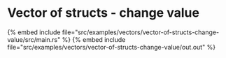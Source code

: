 # Vector of structs - change value


{% embed include file="src/examples/vectors/vector-of-structs-change-value/src/main.rs" %}
{% embed include file="src/examples/vectors/vector-of-structs-change-value/out.out" %}


